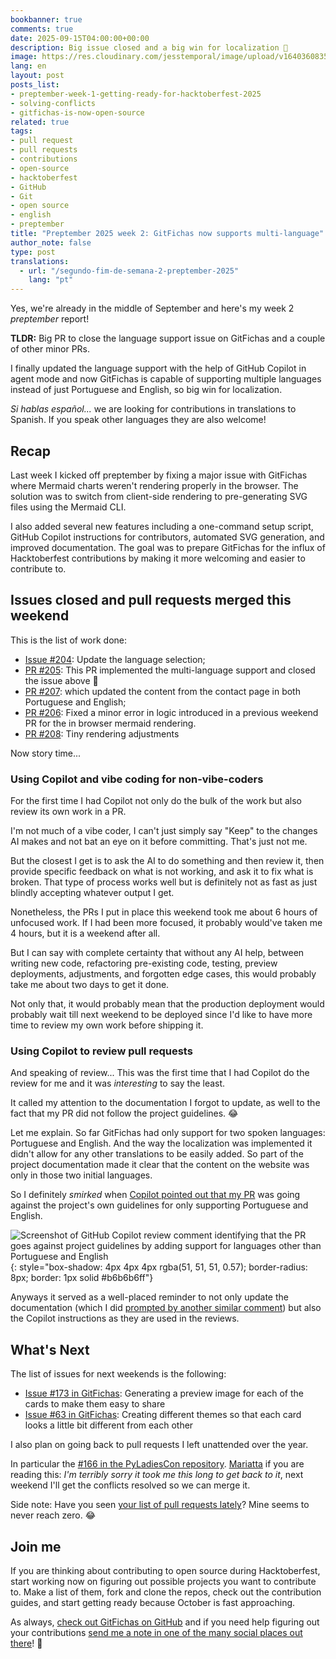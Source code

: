 ```yaml
---
bookbanner: true
comments: true
date: 2025-09-15T04:00:00+00:00
description: Big issue closed and a big win for localization 🚀
image: https://res.cloudinary.com/jesstemporal/image/upload/v1640360835/covers/miscellaneous_ld0l6r.png
lang: en
layout: post
posts_list:
- preptember-week-1-getting-ready-for-hacktoberfest-2025
- solving-conflicts
- gitfichas-is-now-open-source
related: true
tags:
- pull request
- pull requests
- contributions
- open-source
- hacktoberfest
- GitHub
- Git
- open source
- english
- preptember
title: "Preptember 2025 week 2: GitFichas now supports multi-language"
author_note: false
type: post
translations:
  - url: "/segundo-fim-de-semana-2-preptember-2025"
    lang: "pt"
---
```


Yes, we're already in the middle of September and here's my week 2 _preptember_ report! 

**TLDR:** Big PR to close the language support issue on GitFichas and a couple of other minor PRs.

I finally updated the language support with the help of GitHub Copilot in agent mode and now GitFichas is capable of supporting multiple languages instead of just Portuguese and English, so big win for localization.

_Si hablas español..._ we are looking for contributions in translations to Spanish. If you speak other languages they are also welcome!

## Recap

Last week I kicked off preptember by fixing a major issue with GitFichas where Mermaid charts weren't rendering properly in the browser. The solution was to switch from client-side rendering to pre-generating SVG files using the Mermaid CLI.

I also added several new features including a one-command setup script, GitHub Copilot instructions for contributors, automated SVG generation, and improved documentation. The goal was to prepare GitFichas for the influx of Hacktoberfest contributions by making it more welcoming and easier to contribute to.

## Issues closed and pull requests merged this weekend

This is the list of work done:

- [Issue #204](https://github.com/jtemporal/gitfichas/issues/204): Update the language selection;
- [PR #205](https://github.com/jtemporal/gitfichas/pull/205): This PR implemented the multi-language support and closed the issue above 🎉
- [PR #207](https://github.com/jtemporal/gitfichas/pull/207): which updated the content from the contact page in both Portuguese and English;
- [PR #206](https://github.com/jtemporal/gitfichas/pull/206): Fixed a minor error in logic introduced in a previous weekend PR for the in browser mermaid rendering.
- [PR #208](https://github.com/jtemporal/gitfichas/pull/208): Tiny rendering adjustments

Now story time...

### Using Copilot and vibe coding for non-vibe-coders

For the first time I had Copilot not only do the bulk of the work but also review its own work in a PR.

I'm not much of a vibe coder, I can't just simply say "Keep" to the changes AI makes and not bat an eye on it before committing. That's just not me.

But the closest I get is to ask the AI to do something and then review it, then provide specific feedback on what is not working, and ask it to fix what is broken. That type of process works well but is definitely not as fast as just blindly accepting whatever output I get.

Nonetheless, the PRs I put in place this weekend took me about 6 hours of unfocused work. If I had been more focused, it probably would've taken me 4 hours, but it is a weekend after all.

But I can say with complete certainty that without any AI help, between writing new code, refactoring pre-existing code, testing, preview deployments, adjustments, and forgotten edge cases, this would probably take me about two days to get it done.

Not only that, it would probably mean that the production deployment would probably wait till next weekend to be deployed since I'd like to have more time to review my own work before shipping it.

### Using Copilot to review pull requests

And speaking of review... This was the first time that I had Copilot do the review for me and it was _interesting_ to say the least.

It called my attention to the documentation I forgot to update, as well to the fact that my PR did not follow the project guidelines. 😂

Let me explain. So far GitFichas had only support for two spoken languages: Portuguese and English. And the way the localization was implemented it didn't allow for any other translations to be easily added. So part of the project documentation made it clear that the content on the website was only in those two initial languages.

So I definitely _smirked_ when [Copilot pointed out that my PR](https://github.com/jtemporal/gitfichas/pull/205#discussion_r2347005159) was going against the project's own guidelines for only supporting Portuguese and English.

![Screenshot of GitHub Copilot review comment identifying that the PR goes against project guidelines by adding support for languages other than Portuguese and English](https://res.cloudinary.com/jesstemporal/image/upload/v1757816734/copilot-review-identifies-pr-going-against-the-projects-guidelines_x0vmbw.png){: style="box-shadow: 4px 4px 4px rgba(51, 51, 51, 0.57); border-radius: 8px; border: 1px solid #b6b6b6ff"}

Anyways it served as a well-placed reminder to not only update the documentation (which I did [prompted by another similar comment](https://github.com/jtemporal/gitfichas/pull/205#discussion_r2347005149)) but also the Copilot instructions as they are used in the reviews.

## What's Next

The list of issues for next weekends is the following:

- [Issue #173 in GitFichas](https://github.com/jtemporal/gitfichas/issues/173): Generating a preview image for each of the cards to make them easy to share
- [Issue #63 in GitFichas](https://github.com/jtemporal/gitfichas/issues/63): Creating different themes so that each card looks a little bit different from each other

I also plan on going back to pull requests I left unattended over the year.

In particular the [#166 in the PyLadiesCon repository](https://github.com/pyladies/pyladiescon-portal). [Mariatta](https://mariatta.ca/) if you are reading this: _I'm terribly sorry it took me this long to get back to it_, next weekend I'll get the conflicts resolved so we can merge it.

Side note: Have you seen [your list of pull requests lately](https://github.com/pulls)? Mine seems to never reach zero. 😂

## Join me

If you are thinking about contributing to open source during Hacktoberfest, start working now on figuring out possible projects you want to contribute to. Make a list of them, fork and clone the repos, check out the contribution guides, and start getting ready because October is fast approaching.

As always, [check out GitFichas on GitHub](https://github.com/jtemporal/gitfichas) and if you need help figuring out your contributions [send me a note in one of the many social places out there](http://jtemporal.com/socials/)! 🎉
